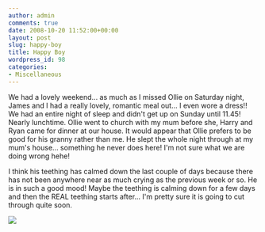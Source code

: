 ```yaml
---
author: admin
comments: true
date: 2008-10-20 11:52:00+00:00
layout: post
slug: happy-boy
title: Happy Boy
wordpress_id: 98
categories:
- Miscellaneous
---
```


We had a lovely weekend... as much as I missed Ollie on Saturday night, James and I had a really lovely, romantic meal out... I even wore a dress!! We had an entire night of sleep and didn't get up on Sunday until 11.45! Nearly lunchtime. Ollie went to church with my mum before she, Harry and Ryan came for dinner at our house. It would appear that Ollie prefers to be good for his granny rather than me. He slept the whole night through at my mum's house... something he never does here! I'm not sure what we are doing wrong hehe!  
  
I think his teething has calmed down the last couple of days because there has not been anywhere near as much crying as the previous week or so. He is in such a good mood! Maybe the teething is calming down for a few days and then the REAL teething starts after... I'm pretty sure it is going to cut through quite soon.

![](https://blogger.googleusercontent.com/tracker/251139911615938991-7457468579436607572?l=www.outmumbered.com)
